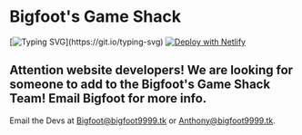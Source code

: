 # Bigfoot's Game Shack
[![Typing SVG](https://readme-typing-svg.herokuapp.com?center=true&vCenter=true&lines=Bigfoot's+Game+Shack;Created+by+Bigfoot9999+%26+Mr.+Boss;The+best+arcade+%26+action+games!)](https://git.io/typing-svg)
[![Deploy with Netlify](https://www.netlify.com/img/deploy/button.svg)](https://app.netlify.com/start/deploy?repository=https://github.com/Bigfoot9999/website)

## Attention website developers! We are looking for someone to add to the Bigfoot's Game Shack Team! Email Bigfoot for more info.
Email the Devs at Bigfoot@bigfoot9999.tk or Anthony@bigfoot9999.tk.

